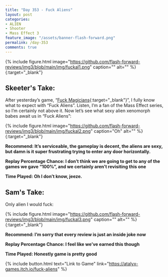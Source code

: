 ```yaml
---
title: "Day 353 - Fuck Aliens"
layout: post
categories:
- ALIEN
- Shooter
- Mass Effect 3
feature_image: "/assets/banner-flash-forward.png"
permalink: /day-353
comments: true
---
```


{% include figure.html image="https://github.com/flash-forward-reviews/img3/blob/main/img/fuckal1.png" caption="" alt="" %}{:target="_blank"}

## Skeeter's Take:

After yesterday’s game, “[Fuck Magicians](https://flash-forward-reviews.github.io/day-352){:target="_blank"}”, I fully know what to expect with “Fuck Aliens”. Listen, I’m a fan of the Mass Effect series, so I’m certainly not above it. Now let’s see what sexy alien xenomorph babes await us in “Fuck Aliens”: 

{% include figure.html image="https://github.com/flash-forward-reviews/img3/blob/main/img/fuckal2.png" caption="Oh" alt="" %}{:target="_blank"}

**Recommend: It’s serviceable, the gameplay is decent, the aliens are sexy, but damn is it super frustrating trying to enter any door horizontally.**

**Replay Percentage Chance: I don’t think we are going to get to any of the games we gave “100%”, and we certainly aren’t revisiting this one**

**Time Played: Oh I don’t know, jeeze.**

## Sam's Take:

Only alien I would fuck:

{% include figure.html image="https://github.com/flash-forward-reviews/img3/blob/main/img/fuckal3.png" caption="" alt="" %}{:target="_blank"}

**Recommend: I’m sorry that every review is just an inside joke now**

**Replay Percentage Chance: I feel like we’ve earned this though**

**Time Played: Honestly game is pretty good**

{% include button.html text="Link to Game" link="https://atalyx-games.itch.io/fuck-aliens" %}